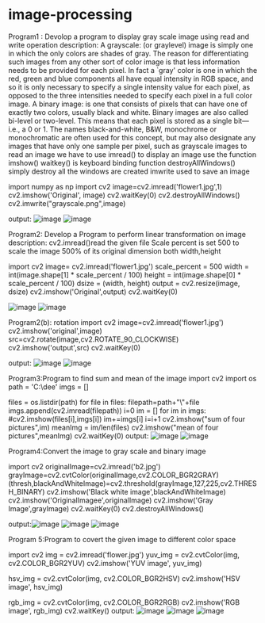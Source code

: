 # image-processing
Program1 : Devolop a program to display gray scale image using read and write operation
description:
A grayscale: (or graylevel) image is simply one in which the only colors are shades of gray. The reason for differentiating such images from any other sort of color image is that less information needs to be provided for each pixel. In fact a `gray' color is one in which the red, green and blue components all have equal intensity in RGB space, and so it is only necessary to specify a single intensity value for each pixel, as opposed to the three intensities needed to specify each pixel in a full color image.
A binary image: is one that consists of pixels that can have one of exactly two colors, usually black and white. Binary images are also called bi-level or two-level. This means that each pixel is stored as a single bit—i.e., a 0 or 1. The names black-and-white, B&W, monochrome or monochromatic are often used for this concept, but may also designate any images that have only one sample per pixel, such as grayscale images
to read an image we have to use imread()
to display an image use the function imshow()
waitkey() is keyboard binding function
destroyAllWindows() simply destroy all the windows are created
imwrite used to save an image


import numpy as np
import cv2
image=cv2.imread('flower1.jpg',1)
cv2.imshow('Original', image) 
cv2.waitKey(0)
cv2.destroyAllWindows() 
cv2.imwrite("grayscale.png",image) 

output:
![image](https://user-images.githubusercontent.com/72547536/104418948-c186de80-559d-11eb-9f67-fb9e6d97e15f.png)
![image](https://user-images.githubusercontent.com/72547536/104419157-1165a580-559e-11eb-9c2f-cc79f4288cf0.png)


Program2: Develop a Program to perform linear transformation on image
description:
cv2.imread()read the given file
Scale percent is set 500 to scale the image 500% of its original dimension both width,height


import cv2
image= cv2.imread('flower1.jpg')
scale_percent = 500
width = int(image.shape[1] * scale_percent / 100)
height = int(image.shape[0] * scale_percent / 100)
dsize = (width, height)
output = cv2.resize(image, dsize)
cv2.imshow('Original',output) 
cv2.waitKey(0)

![image](https://user-images.githubusercontent.com/72547536/104424877-cc595900-5534-11eb-9ca5-906883fd0200.png)
![image](https://user-images.githubusercontent.com/72547536/104425028-0296d880-5535-11eb-8361-6c663d6eb55a.png)

Program2(b): rotation
import cv2
image=cv2.imread('flower1.jpg')
cv2.imshow('original',image)
src=cv2.rotate(image,cv2.ROTATE_90_CLOCKWISE)
cv2.imshow('output',src)
cv2.waitKey(0)

output:
![image](https://user-images.githubusercontent.com/72547536/104425793-f2cbc400-5535-11eb-84ef-44be17feb0e8.png)
![image](https://user-images.githubusercontent.com/72547536/104426077-4d652000-5536-11eb-8783-b986db214576.png)

Program3:Program to find sum and mean of the image
import cv2
import os
path = 'C:\dee'
imgs = []

files = os.listdir(path)
for file in files:
    filepath=path+"\\"+file
    imgs.append(cv2.imread(filepath))
i=0
im = []
for im in imgs:
    #cv2.imshow(files[i],imgs[i])
    im+=imgs[i]
    i=i+1
cv2.imshow("sum of four pictures",im)
meanImg = im/len(files)
cv2.imshow("mean of four pictures",meanImg)
cv2.waitKey(0)
output:
![image](https://user-images.githubusercontent.com/72547536/104431617-f0b93380-553c-11eb-9fd3-26236b40d6a9.png)
![image](https://user-images.githubusercontent.com/72547536/104432221-a4babe80-553d-11eb-962c-d85d7c87b57c.png)






Program4:Convert the image to gray scale and binary image


import cv2
originalImage=cv2.imread('b2.jpg')
grayImage=cv2.cvtColor(originalImage,cv2.COLOR_BGR2GRAY)
(thresh,blackAndWhiteImage)=cv2.threshold(grayImage,127,225,cv2.THRESH_BINARY)
cv2.imshow('Black white image',blackAndWhiteImage)
cv2.imshow('OriginalImagee',originalImage)
cv2.imshow('Gray Image',grayImage)
cv2.waitKey(0)
cv2.destroyAllWindows()

output:![image](https://user-images.githubusercontent.com/72547536/104428449-59061600-5539-11eb-8258-72e1d7b612dd.png)
![image](https://user-images.githubusercontent.com/72547536/104428573-7dfa8900-5539-11eb-8e76-f35a9cc6e60f.png)
![image](https://user-images.githubusercontent.com/72547536/104428711-a3879280-5539-11eb-8715-f9e3800227a3.png)

Program 5:Program to covert the given image to different color space

import cv2
img = cv2.imread('flower.jpg')
yuv_img = cv2.cvtColor(img, cv2.COLOR_BGR2YUV)
cv2.imshow('YUV image', yuv_img)

hsv_img = cv2.cvtColor(img, cv2.COLOR_BGR2HSV)
cv2.imshow('HSV image', hsv_img)

rgb_img = cv2.cvtColor(img, cv2.COLOR_BGR2RGB)
cv2.imshow('RGB image', rgb_img)
cv2.waitKey()
output:
![image](https://user-images.githubusercontent.com/72547536/104429055-07aa5680-553a-11eb-8046-85257f5d5064.png)
![image](https://user-images.githubusercontent.com/72547536/104429189-2e688d00-553a-11eb-8da8-11e600b6e986.png)
![image](https://user-images.githubusercontent.com/72547536/104429335-6243b280-553a-11eb-9e08-6ef6f5c80748.png)












